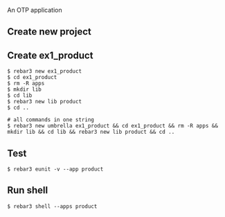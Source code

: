 An OTP application

Create new project
----	
Create ex1_product
----	
	$ rebar3 new ex1_product
	$ cd ex1_product
	$ rm -R apps
	$ mkdir lib
	$ cd lib
	$ rebar3 new lib product
	$ cd ..
	
	# all commands in one string
	$ rebar3 new umbrella ex1_product && cd ex1_product && rm -R apps && mkdir lib && cd lib && rebar3 new lib product && cd ..

Test
-----
	$ rebar3 eunit -v --app product
	
Run shell
-----
	$ rebar3 shell --apps product